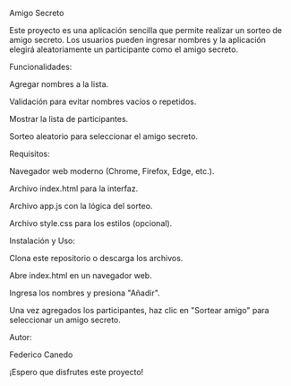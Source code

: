 Amigo Secreto 

Este proyecto es una aplicación sencilla que permite realizar un sorteo de amigo secreto. Los usuarios pueden ingresar nombres y la aplicación elegirá aleatoriamente un participante como el amigo secreto.

Funcionalidades:

 Agregar nombres a la lista.

 Validación para evitar nombres vacíos o repetidos.

 Mostrar la lista de participantes.

 Sorteo aleatorio para seleccionar el amigo secreto.

Requisitos:

 Navegador web moderno (Chrome, Firefox, Edge, etc.).

 Archivo index.html para la interfaz.

 Archivo app.js con la lógica del sorteo.

 Archivo style.css para los estilos (opcional).

Instalación y Uso:

 Clona este repositorio o descarga los archivos.

 Abre index.html en un navegador web.

 Ingresa los nombres y presiona "Añadir".

 Una vez agregados los participantes, haz clic en "Sortear amigo" para seleccionar un amigo secreto.

Autor:

 Federico Canedo

¡Espero que disfrutes este proyecto!
